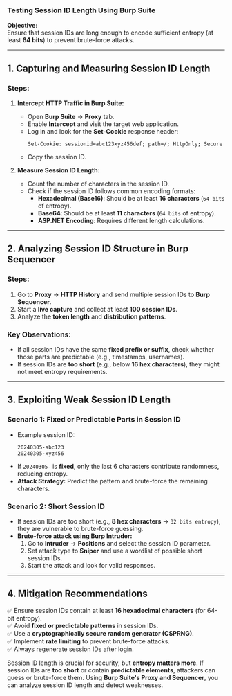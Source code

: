 ### **Testing Session ID Length Using Burp Suite**  

**Objective:**  
Ensure that session IDs are long enough to encode sufficient entropy (at least **64 bits**) to prevent brute-force attacks.  

---

## **1. Capturing and Measuring Session ID Length**  

### **Steps:**  
1. **Intercept HTTP Traffic in Burp Suite:**  
   - Open **Burp Suite** → **Proxy** tab.  
   - Enable **Intercept** and visit the target web application.  
   - Log in and look for the **Set-Cookie** response header:
     ```
     Set-Cookie: sessionid=abc123xyz456def; path=/; HttpOnly; Secure
     ```
   - Copy the session ID.

2. **Measure Session ID Length:**  
   - Count the number of characters in the session ID.  
   - Check if the session ID follows common encoding formats:  
     - **Hexadecimal (Base16)**: Should be at least **16 characters** (`64 bits` of entropy).  
     - **Base64**: Should be at least **11 characters** (`64 bits` of entropy).  
     - **ASP.NET Encoding**: Requires different length calculations.  

---

## **2. Analyzing Session ID Structure in Burp Sequencer**  

### **Steps:**  
1. Go to **Proxy** → **HTTP History** and send multiple session IDs to **Burp Sequencer**.  
2. Start a **live capture** and collect at least **100 session IDs**.  
3. Analyze the **token length** and **distribution patterns**.  

### **Key Observations:**  
- If all session IDs have the same **fixed prefix or suffix**, check whether those parts are predictable (e.g., timestamps, usernames).  
- If session IDs are **too short** (e.g., below **16 hex characters**), they might not meet entropy requirements.  

---

## **3. Exploiting Weak Session ID Length**  

### **Scenario 1: Fixed or Predictable Parts in Session ID**  
- Example session ID:  
  ```
  20240305-abc123
  20240305-xyz456
  ```
- If `20240305-` is **fixed**, only the last 6 characters contribute randomness, reducing entropy.  
- **Attack Strategy:** Predict the pattern and brute-force the remaining characters.  

### **Scenario 2: Short Session ID**  
- If session IDs are too short (e.g., **8 hex characters** → `32 bits entropy`), they are vulnerable to brute-force guessing.  
- **Brute-force attack using Burp Intruder:**  
  1. Go to **Intruder** → **Positions** and select the session ID parameter.  
  2. Set attack type to **Sniper** and use a wordlist of possible short session IDs.  
  3. Start the attack and look for valid responses.  

---

## **4. Mitigation Recommendations**  
✅ Ensure session IDs contain at least **16 hexadecimal characters** (for 64-bit entropy).  
✅ Avoid **fixed or predictable patterns** in session IDs.  
✅ Use a **cryptographically secure random generator (CSPRNG)**.  
✅ Implement **rate limiting** to prevent brute-force attacks.  
✅ Always regenerate session IDs after login.  

Session ID length is crucial for security, but **entropy matters more**. If session IDs are **too short** or contain **predictable elements**, attackers can guess or brute-force them. Using **Burp Suite's Proxy and Sequencer**, you can analyze session ID length and detect weaknesses.  
